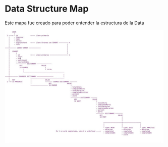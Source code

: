 # Data Structure Map

Este mapa fue creado para poder entender la estructura de la Data

![alt text](https://github.com/PaulaAraya/scl-2018-05-bc-core-am-datadashboard/blob/master/data-structure-map/dataStructureMap.jpeg)